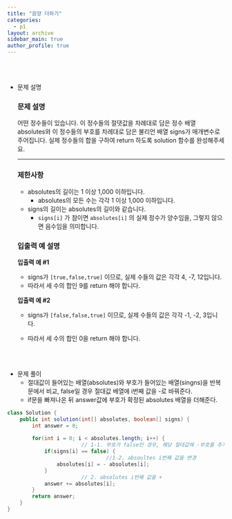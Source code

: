 ```yaml
---
title: "음양 더하기"
categories:
  - p1
layout: archive
sidebar_main: true
author_profile: true
---
```




<br><br>

- 문제 설명

  ### **문제 설명**

  어떤 정수들이 있습니다. 이 정수들의 절댓값을 차례대로 담은 정수 배열 absolutes와 이 정수들의 부호를 차례대로 담은 불리언 배열 signs가 매개변수로 주어집니다. 실제 정수들의 합을 구하여 return 하도록 solution 함수를 완성해주세요.

  ------

  ### 제한사항

  - absolutes의 길이는 1 이상 1,000 이하입니다.
    - absolutes의 모든 수는 각각 1 이상 1,000 이하입니다.
  - signs의 길이는 absolutes의 길이와 같습니다.
    - `signs[i]` 가 참이면 `absolutes[i]` 의 실제 정수가 양수임을, 그렇지 않으면 음수임을 의미합니다.

  ### 입출력 예 설명

  **입출력 예 #1**

  - signs가 `[true,false,true]` 이므로, 실제 수들의 값은 각각 4, -7, 12입니다.
  - 따라서 세 수의 합인 9를 return 해야 합니다.
  
  **입출력 예 #2**
  
  - signs가 `[false,false,true]` 이므로, 실제 수들의 값은 각각 -1, -2, 3입니다.
  
  - 따라서 세 수의 합인 0을 return 해야 합니다.
  
    <br>

    <br>

* 문제 풀이
  * 절대값이 들어있는 배열(absolutes)와 부호가 들어있는 배열(singns)을 반복문에서 비교, false일 경우 절대값 배열에 i번째 값을 -로 바꿔준다.
  * if문을 빠져나온 뒤 answer값에 부호가 확정된 absolutes 배열을 더해준다.

```java
class Solution {
    public int solution(int[] absolutes, boolean[] signs) {
        int answer = 0;
        
        for(int i = 0; i < absolutes.length; i++) {
						// 1-1. 부호가 false인 경우, 해당 절대값에 -부호를 추가
            if(signs[i] == false) {
								//1-2. absoultes i번째 값을 변경
                absolutes[i] = - absolutes[i];
            }
						// 2. absolutes i번째 값을 +
            answer += absolutes[i]; 
        }
        return answer;
    }
}
```